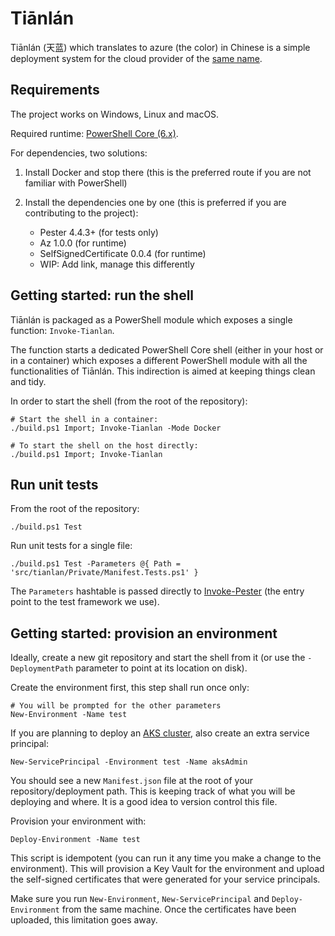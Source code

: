 # Tiānlán

Tiānlán (天蓝) which translates to azure (the color) in Chinese is a simple deployment system for the cloud provider of
the [same name](https://azure.microsoft.com/en-us/).

## Requirements

The project works on Windows, Linux and macOS.

Required runtime: [PowerShell Core (6.x)](https://github.com/PowerShell/PowerShell).

For dependencies, two solutions:

1. Install Docker and stop there (this is the preferred route if you are not familiar with PowerShell)

2. Install the dependencies one by one (this is preferred if you are contributing to the project):

   - Pester 4.4.3+ (for tests only)
   - Az 1.0.0 (for runtime)
   - SelfSignedCertificate 0.0.4 (for runtime)
   - WIP: Add link, manage this differently

## Getting started: run the shell

Tiānlán is packaged as a PowerShell module which exposes a single function: `Invoke-Tianlan`.

The function starts a dedicated PowerShell Core shell (either in your host or in a container) which exposes a different
PowerShell module with all the functionalities of Tiānlán. This indirection is aimed at keeping things clean and tidy.

In order to start the shell (from the root of the repository):

``` PS
# Start the shell in a container:
./build.ps1 Import; Invoke-Tianlan -Mode Docker

# To start the shell on the host directly:
./build.ps1 Import; Invoke-Tianlan
```

## Run unit tests

From the root of the repository:

``` PS
./build.ps1 Test
```

Run unit tests for a single file:

``` PS
./build.ps1 Test -Parameters @{ Path = 'src/tianlan/Private/Manifest.Tests.ps1' }
```

The `Parameters` hashtable is passed directly to [Invoke-Pester](https://github.com/pester/Pester/wiki/Invoke-Pester)
(the entry point to the test framework we use).

## Getting started: provision an environment

Ideally, create a new git repository and start the shell from it (or use the `-DeploymentPath` parameter to point at its
location on disk).

Create the environment first, this step shall run once only:

``` PS
# You will be prompted for the other parameters
New-Environment -Name test
```

If you are planning to deploy an [AKS cluster](https://docs.microsoft.com/en-us/azure/aks/), also create an extra
service principal:

``` PS
New-ServicePrincipal -Environment test -Name aksAdmin
```

You should see a new `Manifest.json` file at the root of your repository/deployment path. This is keeping track of what
you will be deploying and where. It is a good idea to version control this file.

Provision your environment with:

``` PS
Deploy-Environment -Name test
```

This script is idempotent (you can run it any time you make a change to the environment). This will provision a Key
Vault for the environment and upload the self-signed certificates that were generated for your service principals.

Make sure you run `New-Environment`, `New-ServicePrincipal` and `Deploy-Environment` from the same machine. Once the
certificates have been uploaded, this limitation goes away.

